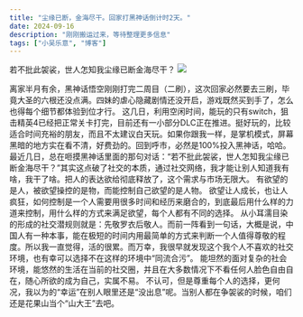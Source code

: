 ```yaml
---
title: "尘缘已断，金海尽干。回家打黑神话倒计时2天。"
date: 2024-09-16
description: "刚刚搬运过来，等待整理更多信息"
tags: ["小吴乐意", "博客"]
---
```


若不批此袈裟，世人怎知我尘缘已断金海尽干？
![](https://blog.xiaowuleyi.com/content/uploadfile/202409/4f971726500681.jpeg)

离家半月有余，黑神话悟空刚刚打完二周目（二刷），这次回家必然要去三刷，毕竟大圣的六根还没点满。四妹的虐心隐藏剧情还没开启，游戏既然买到手了，怎么也得每个细节都体验到位才行。
这几日，利用空闲时间，能玩的只有switch，狙击精英4已经把正常关卡打完，目前还有一小部分DLC正在推进。挺好玩的，比较适合时间充裕的朋友，而且不太建议白天玩。如果你跟我一样，是掌机模式，屏幕黑暗的地方实在看不清，好费劲的。回到呼市，必然是100%投入黑神话，哈哈。
最近几日，总在咂摸黑神话里面的那句对话：“若不批此袈裟，世人怎知我尘缘已断金海尽干？”其实这点破了社交的本质，通过社交网络，我才能让别人知道我有啥，我干了啥。把人的表达欲给彻底释放了，这个需求与市场无限大。
有欲望的是人，被欲望操控的是物，而能控制自己欲望的是人物。
欲望让人成长，也让人疯狂，如何控制是一个人需要用很多时间和经历来磨合的，到底最后用什么样的力道来控制，用什么样的方式来满足欲望，每个人都有不同的选择。
从小耳濡目染的形成的社交潜规则就是：先敬罗衣后敬人。而前一阵看到一句话，大概是说，中国人有一种本事，能在极短的时间内用最简单的方式来判断一个人值得尊敬的程度。所以我一直觉得，活的很累。而万幸，我很早就发现这个我个人不喜欢的社交环境，也有幸可以选择不在这样的环境中“同流合污”。
能坦然的面对复杂的社会环境，能悠然的生活在当前的社交圈，并且在大多数情况下不看任何人脸色自由自在，随心所欲的成为自己，实属不易。
不认可，但是尊重每个人的选择，更何况，我以为的“幸运”在别人眼里还是“没出息”呢。当别人都在争袈裟的时候，咱们还是花果山当个“山大王”去吧。
